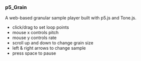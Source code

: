 ### p5_Grain

A web-based granular sample player built with p5.js and Tone.js. 

- click/drag to set loop points
- mouse x controls pitch
- mouse y controls rate
- scroll up and down to change grain size
- left & right arrows to change sample
- press space to pause